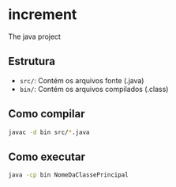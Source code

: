 # increment

The java project

## Estrutura

- `src/`: Contém os arquivos fonte (.java)
- `bin/`: Contém os arquivos compilados (.class)

## Como compilar

```bash
javac -d bin src/*.java
```

## Como executar

```bash
java -cp bin NomeDaClassePrincipal
```
